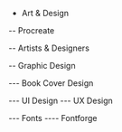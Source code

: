 - Art & Design

-- Procreate

-- Artists & Designers

-- Graphic Design

--- Book Cover Design

--- UI Design
--- UX Design

--- Fonts
---- Fontforge
